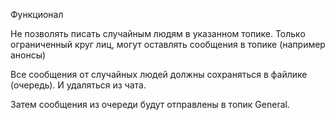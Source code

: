 Функционал

Не позволять писать случайным людям в указанном топике.
Только ограниченный круг лиц, могут оставлять сообщения в топике (например анонсы)

Все сообщения от случайных людей должны сохраняться в файлике (очередь).
И удаляться из чата.

Затем сообщения из очереди будут отправлены в топик General.
